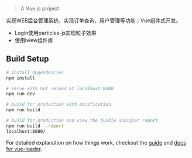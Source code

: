 
> A Vue.js project

实现WEB后台管理系统，实现订单查询，用户管理等功能；Vue组件式开发。
- Login使用particles-js实现粒子效果
- 使用iview组件库

## Build Setup

``` bash
# install dependencies
npm install

# serve with hot reload at localhost:8080
npm run dev

# build for production with minification
npm run build

# build for production and view the bundle analyzer report
npm run build --report
localhost:8080/
```

For detailed explanation on how things work, checkout the [guide](http://vuejs-templates.github.io/webpack/) and [docs for vue-loader](http://vuejs.github.io/vue-loader).



